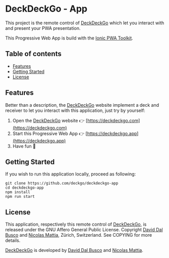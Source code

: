 # DeckDeckGo - App

This project is the remote control of [DeckDeckGo] which let you interact with and present your PWA presentation.

This Progressive Web App is build with the [Ionic PWA Toolkit](https://ionicframework.com/pwa/toolkit).

## Table of contents

- [Features](#Features)
- [Getting Started](#getting-started)
- [License](#license)

## Features

Better than a description, the [DeckDeckGo] website implement a deck and receiver to let you interact with this application, just try by yourself:

1. Open the [DeckDeckGo] website 👉 [https://deckdeckgo.com](https://deckdeckgo.com)
2. Start this Progressive Web App 👉 [https://deckdeckgo.app](https://deckdeckgo.app)
3. Have fun 🎉 

## Getting Started

If you wish to run this application locally, proceed as following:

```
git clone https://github.com/deckgo/deckdeckgo-app
cd deckdeckgo-app
npm install
npm run start
```

## License

This application, respectively this remote control of [DeckDeckGo], is released under the GNU Affero General Public License. Copyright [David Dal Busco](mailto:david.dalbusco@outlook.com) and [Nicolas Mattia](nicolas@nmattia.com), Zürich, Switzerland. See COPYING for more details.

[DeckDeckGo] is developed by [David Dal Busco](mailto:david.dalbusco@outlook.com) and [Nicolas Mattia](nicolas@nmattia.com).

[DeckDeckGo]: https://deckdeckgo.com
